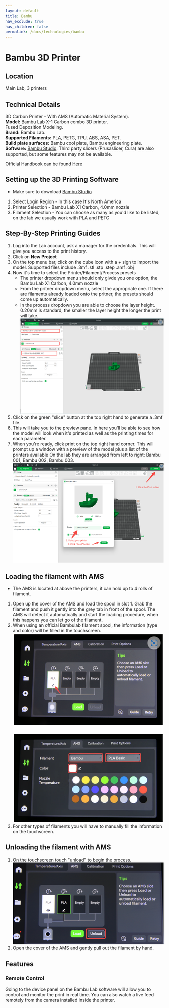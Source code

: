 ```yaml
---
layout: default
title: Bambu
nav_exclude: true
has_children: false
permalink: /docs/technologies/bambu
---
```


# Bambu 3D Printer

## Location

Main Lab, 3 printers

## Technical Details

3D Carbon Printer - With AMS (Automatic Material System).  
**Model:** Bambu Lab X-1 Carbon combo 3D printer.  
Fused Deposition Modeling.  
**Brand:** Bambu Lab.  
**Supported Filaments:** PLA, PETG, TPU, ABS, ASA, PET.  
**Build plate surfaces:** Bambu cool plate, Bambu engineering plate.  
**Software:** [Bambu Studio](https://bambulab.com/en/download/studio). Third party slicers (Prusaslicer, Cura) are also supported, but some features may
not be available.  

Official Handbook can be found [Here](https://wiki.bambulab.com/en/x1/manual/x1cc-quick-start-guide)

## Setting up the 3D Printing Software
- Make sure to download [Bambu Studio](https://bambulab.com/en/download/studio)
1. Select Login Region - In this case It's North America  
2. Printer Selection - Bambu Lab X1 Carbon, 4.0mm nozzle  
3. Filament Selection - You can choose as many as you'd like to be listed, on the lab we usually work with PLA and PETG

## Step-By-Step Printing Guides
1. Log into the Lab account, ask a manager for the credentials. This will give you access to the print history.
2. Click on **New Project**  
3. On the top menu bar, click on the cube icon with a + sign to import the model. Supported files include .3mf .stl .stp .step .amf .obj  
4. Now it's time to select the Printer/Filament/Process presets
   - The printer dropdown menu should only givde you one option, the Bambu Lab X1 Carbon, 4.0mm nozzle
   - From the pritner dropdown menu, select the appropriate one. If there are filaments already loaded onto the pritner, the presets should come up automatically.
   - In the process dropdown you are able to choose the layer height. 0.20mm is standard, the smaller the layer height the longer the print will take.  
   ![Presets list](https://github.com/Porti032/labwiki/blob/465fcdca0c962af0ec3bf68d1be9bfb38244e479/assets/images/Bambu%20Presets.png "Presets list")
5. Click on the green "slice" button at the top right hand to generate a .3mf file.
6. This will take you to the preview pane. In here you'll be able to see how the model will look when it's printed as well as the printing times for each parameter.
7. When you're ready, click print on the top right hand corner. This will prompt up a window with a preview of the model plus a list of the printers available
On the lab they are arranged from left to right: Bambu 001, Bambu 002, Bambu 003.
   ![Send To Print](https://github.com/Porti032/labwiki/blob/8f52e7d0d0bb992545008aa95f653d6dcc580b3f/assets/images/Bambu_SendPrint.png "Send Print")


## Loading the filament with AMS
- The AMS is located at above the printers, it can hold up to 4 rolls of filament.  
1. Open up the cover of the AMS and load the spool in slot 1. Grab the filament and push it gently into the grey tab in front of the spool. The AMS will
detect it automatically and start the loading procedure, when this happens you can let go of the filament.  
2. When using an official Bambulab filament spool, the information (type and color) will be filled in the touchscreen.  
   ![Filament menu](https://github.com/Porti032/labwiki/blob/4179fa0f28b39951fdcde3818bd4fb55400cebf2/assets/images/Bambu%20Filament%20Menu.png "Filament menu")
4. For other types of filaments you will have to manually fill the information on the touchscreen. 

## Unloading the filament with AMS
1. On the touchscreen touch "unload" to begin the process.
   ![Unload Filament](https://github.com/Porti032/labwiki/blob/ca5f576cfebaff735dac2c7f801b984b228ef5d5/assets/images/Bambu_UnloadFilament.png "Unload Filament")
3. Open the cover of the AMS and gently pull out the filament by hand.  

## Features

### Remote Control
Going to the device panel on the Bambu Lab software will allow you to control and monitor the print in real time. You can also watch a live feed remotely from the camera 
installed inside the printer.
